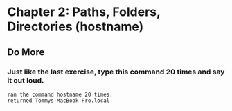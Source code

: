 # Chapter 2: Paths, Folders, Directories (hostname)

## Do More

### Just like the last exercise, type this command 20 times and say it out loud.

    ran the command hostname 20 times. 
    returned Tommys-MacBook-Pro.local

